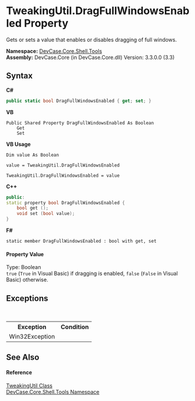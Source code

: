 # TweakingUtil.DragFullWindowsEnabled Property 
 

Gets or sets a value that enables or disables dragging of full windows.

**Namespace:**&nbsp;<a href="N_DevCase_Core_Shell_Tools">DevCase.Core.Shell.Tools</a><br />**Assembly:**&nbsp;DevCase.Core (in DevCase.Core.dll) Version: 3.3.0.0 (3.3)

## Syntax

**C#**<br />
``` C#
public static bool DragFullWindowsEnabled { get; set; }
```

**VB**<br />
``` VB
Public Shared Property DragFullWindowsEnabled As Boolean
	Get
	Set
```

**VB Usage**<br />
``` VB Usage
Dim value As Boolean

value = TweakingUtil.DragFullWindowsEnabled

TweakingUtil.DragFullWindowsEnabled = value
```

**C++**<br />
``` C++
public:
static property bool DragFullWindowsEnabled {
	bool get ();
	void set (bool value);
}
```

**F#**<br />
``` F#
static member DragFullWindowsEnabled : bool with get, set

```


#### Property Value
Type: Boolean<br />`true` (`True` in Visual Basic) if dragging is enabled, `false` (`False` in Visual Basic) otherwise.

## Exceptions
&nbsp;<table><tr><th>Exception</th><th>Condition</th></tr><tr><td>Win32Exception</td><td /></tr></table>

## See Also


#### Reference
<a href="T_DevCase_Core_Shell_Tools_TweakingUtil">TweakingUtil Class</a><br /><a href="N_DevCase_Core_Shell_Tools">DevCase.Core.Shell.Tools Namespace</a><br />
